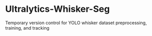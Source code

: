 # Ultralytics-Whisker-Seg
Temporary version control for YOLO whisker dataset preprocessing, training, and tracking
